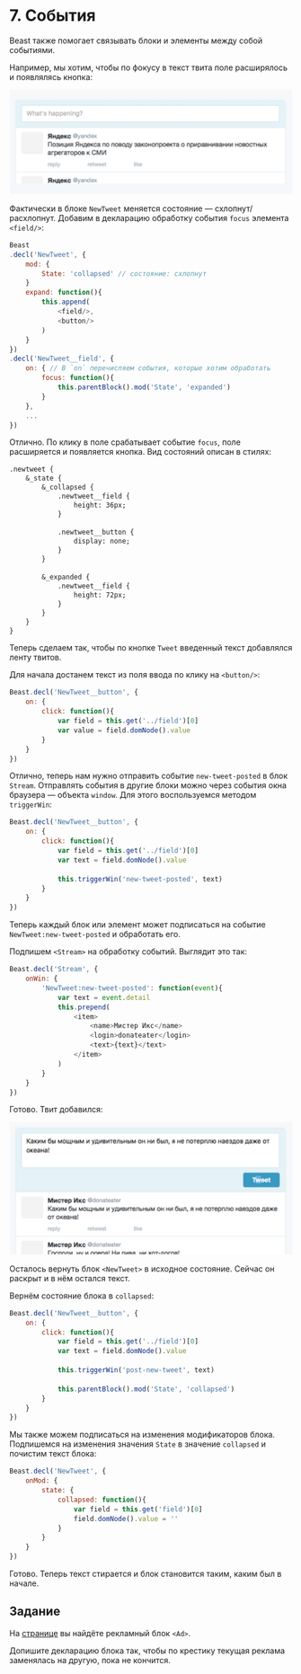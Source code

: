 # 7. События

Beast также помогает связывать блоки и элементы между собой событиями.

Например, мы хотим, чтобы по фокусу в текст твита поле расширялось и появлялясь кнопка:

![new-tweet-toggle](i/new-tweet-toggle.gif)

Фактически в блоке `NewTweet` меняется состояние — схлопнут/расхлопнут. Добавим в декларацию обработку события `focus` элемента `<field/>`:

```js
Beast
.decl('NewTweet', {
    mod: {
        State: 'collapsed' // состояние: схлопнут
    }
    expand: function(){
        this.append(
            <field/>,
            <button/>
        )
    }
})
.decl('NewTweet__field', {
    on: { // В `on` перечисляем события, которые хотим обработать
        focus: function(){
            this.parentBlock().mod('State', 'expanded')
        }
    },
    ...
})
```

Отлично. По клику в поле срабатывает событие `focus`, поле расширяется и появляется кнопка. Вид состояний описан в стилях:

```less
.newtweet {
    &_state {
        &_collapsed {
            .newtweet__field {
                height: 36px;
            }

            .newtweet__button {
                display: none;
            }
        }

        &_expanded {
            .newtweet__field {
                height: 72px;
            }
        }
    }
}
```

Теперь сделаем так, чтобы по кнопке `Tweet` введенный текст добавлялся ленту твитов.

Для начала достанем текст из поля ввода по клику на `<button/>`:

```js
Beast.decl('NewTweet__button', {
    on: {
        click: function(){
            var field = this.get('../field')[0]
            var value = field.domNode().value
        }
    }
})
```

Отлично, теперь нам нужно отправить событие `new-tweet-posted` в блок `Stream`. Отправлять события в другие блоки можно через события окна браузера — объекта `window`. Для этого воспользуемся методом `triggerWin`:

```js
Beast.decl('NewTweet__button', {
    on: {
        click: function(){
            var field = this.get('../field')[0]
            var text = field.domNode().value

            this.triggerWin('new-tweet-posted', text)
        }
    }
})
```

Теперь каждый блок или элемент может подписаться на событие `NewTweet:new-tweet-posted` и обработать его.

Подпишем `<Stream>` на обработку событий. Выглядит это так:

```js
Beast.decl('Stream', {
    onWin: {
        'NewTweet:new-tweet-posted': function(event){
            var text = event.detail
            this.prepend(
                <item>
                    <name>Мистер Икс</name>
                    <login>donateater</login>
                    <text>{text}</text>
                </item>
            )
        }
    }
})
```

Готово. Твит добавился:

![posted tweet](i/new-tweet-posted.png)

Осталось вернуть блок `<NewTweet>` в исходное состояние. Сейчас он раскрыт и в нём остался текст.

Вернём состояние блока в `collapsed`:

```js
Beast.decl('NewTweet__button', {
    on: {
        click: function(){
            var field = this.get('../field')[0]
            var text = field.domNode().value

            this.triggerWin('post-new-tweet', text)

            this.parentBlock().mod('State', 'collapsed')
        }
    }
})
```

Мы также можем подписаться на изменения модификаторов блока. Подпишемся на изменения значения `State` в значение `collapsed` и почистим текст блока:

```js
Beast.decl('NewTweet', {
    onMod: {
        state: {
            collapsed: function(){
                var field = this.get('field')[0]
                field.domNode().value = ''
            }
        }
    }
})
```

Готово. Теперь текст стирается и блок становится таким, каким был в начале.

## Задание

На [странице](/lessons/7/task.html) вы найдёте рекламный блок `<Ad>`.

Допишите декларацию блока так, чтобы по крестику текущая реклама заменялась на другую, пока не кончится.

